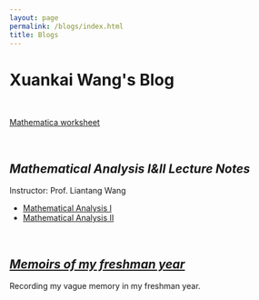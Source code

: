 ```yaml
---
layout: page
permalink: /blogs/index.html
title: Blogs
---
```


# Xuankai Wang's Blog

<br>

[Mathematica worksheet](https://github.com/starryious/KamdenWang2003.github.io/files/mathematica/worksheet.html)

<br>

## *Mathematical Analysis Ⅰ&Ⅱ Lecture Notes*

Instructor: Prof. Liantang Wang

- [Mathematical Analysis Ⅰ](https://github.com/starryious/KamdenWang2003.github.io/blob/main/files/analysis/数学分析Ⅰ.pdf)
- [Mathematical Analysis Ⅱ](https://github.com/starryious/KamdenWang2003.github.io/blob/main/files/analysis/数学分析Ⅱ.pdf)

<br>

## [*Memoirs of my freshman year*](https://starryious.github.io/KamdenWang2003.github.io/blogs/freshman)

Recording my vague memory in my freshman year. 

<br>
